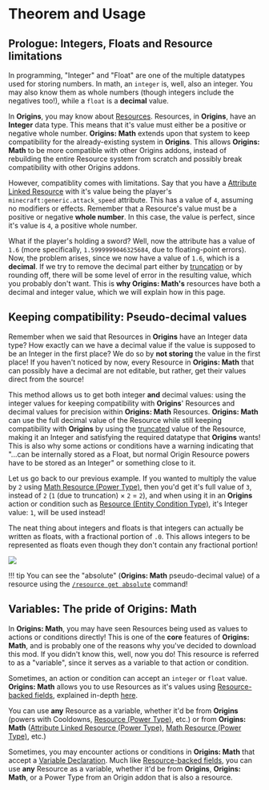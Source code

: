 # Theorem and Usage

## Prologue: Integers, Floats and Resource limitations

In programming, "Integer" and "Float" are one of the multiple datatypes used for storing numbers. In math, an `integer` is, well, also an integer. You may also know them as whole numbers (though integers include the negatives too!), while a `float` is a **decimal** value.

In **Origins**, you may know about [Resources](https://origins.readthedocs.io/en/latest/types/power_types/resource/). Resources, in **Origins**, have an **Integer** data type. This means that it's value must either be a positive or negative whole number. **Origins: Math** extends upon that system to keep compatibility for the already-existing system in **Origins**. This allows **Origins: Math** to be more compatible with other Origins addons, instead of rebuilding the entire Resource system from scratch and possibly break compatibility with other Origins addons.

However, compatiblity comes with limitations. Say that you have a [Attribute Linked Resource](./types/power_types/attribute_linked_resource.md) with it's value being the player's `minecraft:generic.attack_speed` attribute. This has a value of `4`, assuming no modifiers or effects. Remember that a Resource's value must be a positive or negative **whole number**. In this case, the value is perfect, since it's value is `4`, a positive whole number.

What if the player's holding a sword? Well, now the attribute has a value of `1.6` (more specifically, `1.5999999046325684`, due to floating-point errors). Now, the problem arises, since we now have a value of `1.6`, which is a **decimal**. If we try to remove the decimal part either by [truncation](https://en.wikipedia.org/wiki/Truncation) or by rounding off, there will be some level of error in the resulting value, which you probably don't want. This is **why Origins: Math's** resources have both a decimal and integer value, which we will explain how in this page.

## Keeping compatibility: Pseudo-decimal values

Remember when we said that Resources in **Origins** have an Integer data type? How exactly can we have a decimal value if the value is supposed to be an Integer in the first place? We do so by **not storing** the value in the first place! If you haven't noticed by now, every Resource in **Origins: Math** that can possibly have a decimal are not editable, but rather, get their values direct from the source!

This method allows us to get both integer **and** decimal values: using the integer values for keeping compatibility with **Origins**' Resources and decimal values for precision within **Origins: Math** Resources. **Origins: Math** can use the full decimal value of the Resource while still keeping compatibility with **Origins** by using the [truncated](https://en.wikipedia.org/wiki/Truncation) value of the Resource, making it an Integer and satisfying the required datatype that **Origins** wants! This is also why some actions or conditions have a warning indicating that "...can be internally stored as a Float, but normal Origin Resource powers have to be stored as an Integer" or something close to it.

Let us go back to our previous example. If you wanted to multiply the value by `2` using [Math Resource (Power Type)](./types/power_types/math_resource.md), then you'd get it's full value of `3`, instead of `2` (`1` (due to truncation) × `2` = `2`), and when using it in an **Origins** action or condition such as [Resource (Entity Condition Type)](https://origins.readthedocs.io/en/latest/types/entity_condition_types/resource/), it's Integer value: `1`, will be used instead!

The neat thing about integers and floats is that integers can actually be written as floats, with a fractional portion of `.0`. This allows integers to be represented as floats even though they don't contain any fractional portion!

![](./img/resource.gif)

!!! tip
	You can see the "absolute" (**Origins: Math** pseudo-decimal value) of a resource using the [`/resource get absolute`](./misc/commands/resource.md) command!

## Variables: The pride of Origins: Math

In **Origins: Math**, you may have seen Resources being used as values to actions or conditions directly! This is one of the **core** features of **Origins: Math**, and is probably one of the reasons why you've decided to download this mod. If you didn't know this, well, now you do! This resource is referred to as a "variable", since it serves as a variable to that action or condition.

Sometimes, an action or condition can accept an `integer` or `float` value. **Origins: Math** allows you to use Resources as it's values using [Resource-backed fields](./notes/resource_backed_fields.md), explained in-depth [here](./notes/resource_backed_fields.md).

You can use **any** Resource as a variable, whether it'd be from **Origins** (powers with Cooldowns, [Resource (Power Type)](https://origins.readthedocs.io/en/latest/types/power_types/resource/), etc.) or from **Origins: Math** ([Attribute Linked Resource (Power Type)](./types/power_types/attribute_linked_resource.md), [Math Resource (Power Type)](./types/power_types/math_resource.md), etc.)

Sometimes, you may encounter actions or conditions in **Origins: Math** that accept a [Variable Declaration](./types/data_types/variable_declaration.md). Much like [Resource-backed fields](./notes/resource_backed_fields.md), you can use **any** Resource as a variable, whether it'd be from **Origins**, **Origins: Math**, or a Power Type from an Origin addon that is also a resource.